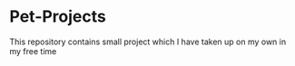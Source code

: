 # Pet-Projects
This repository contains small project which I have taken up on my own in my free time
